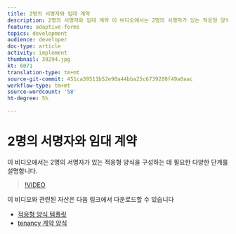 ```yaml
---
title: 2명의 서명자와 임대 계약
description: 2명의 서명자와 임대 계약 이 비디오에서는 2명의 서명자가 있는 적응형 양식을 구성하는 데 필요한 다양한 단계를 설명합니다.
feature: adaptive-forms
topics: development
audience: developer
doc-type: article
activity: implement
thumbnail: 39294.jpg
kt: 6071
translation-type: tm+mt
source-git-commit: 451ca39511b52e90a44bba25c6739280f49a0aac
workflow-type: tm+mt
source-wordcount: '58'
ht-degree: 5%

---
```


# 2명의 서명자와 임대 계약

이 비디오에서는 2명의 서명자가 있는 적응형 양식을 구성하는 데 필요한 다양한 단계를 설명합니다.

>[!VIDEO](https://video.tv.adobe.com/v/39294/?quality=9&learn=on)

이 비디오와 관련된 자산은 다음 링크에서 다운로드할 수 있습니다

* [적응형 양식 템플릿](assets/tenancy-agreement-template.zip)
* [tenancy 계약 양식](assets/rental-agreement-form.zip)